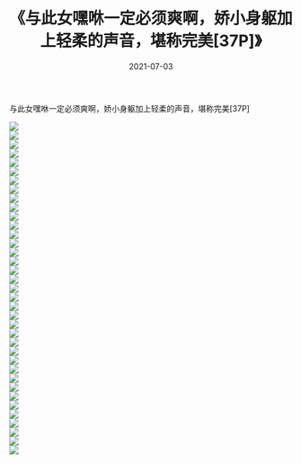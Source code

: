 ﻿---
layout: post
title:  《与此女嘿咻一定必须爽啊，娇小身躯加上轻柔的声音，堪称完美[37P]》
date:   2021-07-03
img: http://imgx.orgx.ga/漏D/2021/与此女嘿咻一定必须爽啊，娇小身躯加上轻柔的声音，堪称完美[37P]/000.jpg
categories: [美女, 清纯, 唯美]
---

与此女嘿咻一定必须爽啊，娇小身躯加上轻柔的声音，堪称完美[37P]

  ![](http://imgx.orgx.ga/漏D/2021/与此女嘿咻一定必须爽啊，娇小身躯加上轻柔的声音，堪称完美[37P]/001.jpg) <br> ![](http://imgx.orgx.ga/漏D/2021/与此女嘿咻一定必须爽啊，娇小身躯加上轻柔的声音，堪称完美[37P]/002.jpg) <br> ![](http://imgx.orgx.ga/漏D/2021/与此女嘿咻一定必须爽啊，娇小身躯加上轻柔的声音，堪称完美[37P]/003.jpg) <br> ![](http://imgx.orgx.ga/漏D/2021/与此女嘿咻一定必须爽啊，娇小身躯加上轻柔的声音，堪称完美[37P]/004.jpg) <br> ![](http://imgx.orgx.ga/漏D/2021/与此女嘿咻一定必须爽啊，娇小身躯加上轻柔的声音，堪称完美[37P]/005.jpg) <br> ![](http://imgx.orgx.ga/漏D/2021/与此女嘿咻一定必须爽啊，娇小身躯加上轻柔的声音，堪称完美[37P]/006.jpg) <br> ![](http://imgx.orgx.ga/漏D/2021/与此女嘿咻一定必须爽啊，娇小身躯加上轻柔的声音，堪称完美[37P]/007.jpg) <br> ![](http://imgx.orgx.ga/漏D/2021/与此女嘿咻一定必须爽啊，娇小身躯加上轻柔的声音，堪称完美[37P]/008.jpg) <br> ![](http://imgx.orgx.ga/漏D/2021/与此女嘿咻一定必须爽啊，娇小身躯加上轻柔的声音，堪称完美[37P]/009.jpg) <br> ![](http://imgx.orgx.ga/漏D/2021/与此女嘿咻一定必须爽啊，娇小身躯加上轻柔的声音，堪称完美[37P]/010.jpg) <br> ![](http://imgx.orgx.ga/漏D/2021/与此女嘿咻一定必须爽啊，娇小身躯加上轻柔的声音，堪称完美[37P]/011.jpg) <br> ![](http://imgx.orgx.ga/漏D/2021/与此女嘿咻一定必须爽啊，娇小身躯加上轻柔的声音，堪称完美[37P]/012.jpg) <br> ![](http://imgx.orgx.ga/漏D/2021/与此女嘿咻一定必须爽啊，娇小身躯加上轻柔的声音，堪称完美[37P]/013.jpg) <br> ![](http://imgx.orgx.ga/漏D/2021/与此女嘿咻一定必须爽啊，娇小身躯加上轻柔的声音，堪称完美[37P]/014.jpg) <br> ![](http://imgx.orgx.ga/漏D/2021/与此女嘿咻一定必须爽啊，娇小身躯加上轻柔的声音，堪称完美[37P]/015.jpg) <br> ![](http://imgx.orgx.ga/漏D/2021/与此女嘿咻一定必须爽啊，娇小身躯加上轻柔的声音，堪称完美[37P]/016.jpg) <br> ![](http://imgx.orgx.ga/漏D/2021/与此女嘿咻一定必须爽啊，娇小身躯加上轻柔的声音，堪称完美[37P]/017.jpg) <br> ![](http://imgx.orgx.ga/漏D/2021/与此女嘿咻一定必须爽啊，娇小身躯加上轻柔的声音，堪称完美[37P]/018.jpg) <br> ![](http://imgx.orgx.ga/漏D/2021/与此女嘿咻一定必须爽啊，娇小身躯加上轻柔的声音，堪称完美[37P]/019.jpg) <br> ![](http://imgx.orgx.ga/漏D/2021/与此女嘿咻一定必须爽啊，娇小身躯加上轻柔的声音，堪称完美[37P]/020.jpg) <br> ![](http://imgx.orgx.ga/漏D/2021/与此女嘿咻一定必须爽啊，娇小身躯加上轻柔的声音，堪称完美[37P]/021.jpg) <br> ![](http://imgx.orgx.ga/漏D/2021/与此女嘿咻一定必须爽啊，娇小身躯加上轻柔的声音，堪称完美[37P]/022.jpg) <br> ![](http://imgx.orgx.ga/漏D/2021/与此女嘿咻一定必须爽啊，娇小身躯加上轻柔的声音，堪称完美[37P]/023.jpg) <br> ![](http://imgx.orgx.ga/漏D/2021/与此女嘿咻一定必须爽啊，娇小身躯加上轻柔的声音，堪称完美[37P]/024.jpg) <br> ![](http://imgx.orgx.ga/漏D/2021/与此女嘿咻一定必须爽啊，娇小身躯加上轻柔的声音，堪称完美[37P]/025.jpg) <br> ![](http://imgx.orgx.ga/漏D/2021/与此女嘿咻一定必须爽啊，娇小身躯加上轻柔的声音，堪称完美[37P]/026.jpg) <br> ![](http://imgx.orgx.ga/漏D/2021/与此女嘿咻一定必须爽啊，娇小身躯加上轻柔的声音，堪称完美[37P]/027.jpg) <br> ![](http://imgx.orgx.ga/漏D/2021/与此女嘿咻一定必须爽啊，娇小身躯加上轻柔的声音，堪称完美[37P]/028.jpg) <br> ![](http://imgx.orgx.ga/漏D/2021/与此女嘿咻一定必须爽啊，娇小身躯加上轻柔的声音，堪称完美[37P]/029.jpg) <br> ![](http://imgx.orgx.ga/漏D/2021/与此女嘿咻一定必须爽啊，娇小身躯加上轻柔的声音，堪称完美[37P]/030.jpg) <br> ![](http://imgx.orgx.ga/漏D/2021/与此女嘿咻一定必须爽啊，娇小身躯加上轻柔的声音，堪称完美[37P]/031.jpg) <br> ![](http://imgx.orgx.ga/漏D/2021/与此女嘿咻一定必须爽啊，娇小身躯加上轻柔的声音，堪称完美[37P]/032.jpg) <br> ![](http://imgx.orgx.ga/漏D/2021/与此女嘿咻一定必须爽啊，娇小身躯加上轻柔的声音，堪称完美[37P]/033.jpg) <br> ![](http://imgx.orgx.ga/漏D/2021/与此女嘿咻一定必须爽啊，娇小身躯加上轻柔的声音，堪称完美[37P]/034.jpg) <br> ![](http://imgx.orgx.ga/漏D/2021/与此女嘿咻一定必须爽啊，娇小身躯加上轻柔的声音，堪称完美[37P]/035.jpg) <br> ![](http://imgx.orgx.ga/漏D/2021/与此女嘿咻一定必须爽啊，娇小身躯加上轻柔的声音，堪称完美[37P]/036.jpg) <br> ![](http://imgx.orgx.ga/漏D/2021/与此女嘿咻一定必须爽啊，娇小身躯加上轻柔的声音，堪称完美[37P]/037.jpg) <br>